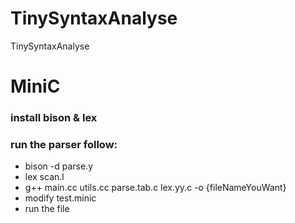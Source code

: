 
# TinySyntaxAnalyse
TinySyntaxAnalyse
# MiniC
### install bison & lex
### run the parser follow:
 - bison -d parse.y
 - lex scan.l
 - g++ main.cc utils.cc parse.tab.c lex.yy.c -o {fileNameYouWant}
 - modify test.minic
 - run the file
